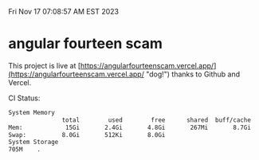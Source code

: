 Fri Nov 17 07:08:57 AM EST 2023

# angular fourteen scam


This project is live at [https://angularfourteenscam.vercel.app/](https://angularfourteenscam.vercel.app/ "dog!") thanks to Github and Vercel.

CI Status: 

```bash
System Memory
               total        used        free      shared  buff/cache   available
Mem:            15Gi       2.4Gi       4.8Gi       267Mi       8.7Gi        12Gi
Swap:          8.0Gi       512Ki       8.0Gi
System Storage
705M	.
```
